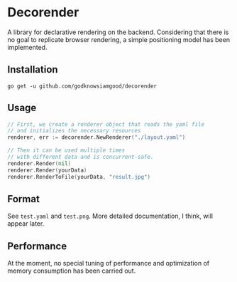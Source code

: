 # Decorender

A library for declarative rendering on the backend. Considering that there is no goal to replicate browser rendering, a simple positioning model has been implemented.


## Installation

    go get -u github.com/godknowsiamgood/decorender

## Usage

```go
// First, we create a renderer object that reads the yaml file 
// and initializes the necessary resources
renderer, err := decorender.NewRenderer("./layout.yaml")

// Then it can be used multiple times 
// with different data and is concurrent-safe.
renderer.Render(nil)
renderer.Render(yourData)
renderer.RenderToFile(yourData, "result.jpg")
```

## Format

See `test.yaml` and `test.png`. More detailed documentation, I think, will appear later.

## Performance

At the moment, no special tuning of performance and optimization of memory consumption has been carried out.
